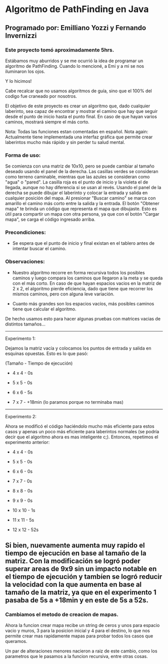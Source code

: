 # Algoritmo de PathFinding en Java

## Programado por: Emilliano Yozzi y Fernando Invernizzi

### Este proyecto tomó aproximadamente 5hrs.

Estábamos muy aburridos y se me ocurrió la idea de programar un algoritmo de PathFinding. Cuando lo mencioné, a Emi y a mi se nos iluminaron los ojos.

Y lo hicimos!

Cabe recalcar que no usamos algoritmos de guía, sino que el 100% del codigo fue craneado por nosotros.

El objetivo de este proyecto es crear un algoritmo que, dado cualquier laberinto, sea capaz de encontrar y mostrar el camino que hay que seguir desde el punto de inicio hasta el punto final. En caso de que hayan varios caminos, mostrará siempre el más corto.

Nota: Todas las funciones estan comentadas en español.
Nota again: Actualmente tiene implementada una interfaz gráfica que permite crear laberintos mucho más rápido y sin perder tu salud mental.
### Forma de uso:
Se comienza con una matriz de 10x10, pero se puede cambiar al tamaño deseado usando el panel de la derecha. 
Las casillas verdes se consideran como terreno caminable, mientras que las azules se consideran como "agua" o "pared". La casilla roja es el punto de inicio y la violeta el de llegada, aunque no hay diferencia si se usan al revés.
Usando el panel de la derecha se puede dibujar el laberinto y colocar la entrada y salida en cualquier posición del mapa.
Al presionar "Buscar camino" se marca con amarillo el camino más corto entre la salida y la entrada.
El botón "Obtener mapa" te brinda un código que representa el mapa que dibujaste. Esto es útil para compartir un mapa con otra persona, ya que con el botón "Cargar mapa", se carga el código ingresado arriba.

### Precondiciones:

- Se espera que el punto de inicio y final existan en el tablero antes de intentar buscar el camino. 
### Observaciones:

- Nuestro algoritmo recorre en forma recursiva todos los posibles caminos y luego compara los caminos que llegaron a la meta y se queda con el más corto. En caso de que hayan espacios vacios en la matriz de 2 x 2, el algoritmo pierde eficiencia, dado que tiene que recorrer los mismos caminos, pero con alguna leve variación. 

- Cuanto más grandes son los espacios vacíos, más posibles caminos tiene que calcular el algoritmo.

De hecho usamos esto para hacer algunas pruebas con matrices vacias de distintos tamaños...

---

Experimento 1:

Dejamos la matriz vacía y colocamos los puntos de entrada y salida en esquinas opuestas. Esto es lo que pasó:

(Tamaño - Tiempo de ejecución)

- 4 x 4 - 0s

- 5 x 5 - 0s

- 6 x 6 - 5s

- 7 x 7 - +18min (lo paramos porque no terminaba mas)

---

Experimento 2:

Ahora se modificó el código haciéndolo mucho más eficiente para estos casos y apenas un poco más eficiente para laberintos normales (se podría decir que el algoritmo ahora es mas inteligente c;). Entonces, repetimos el experimento anterior:

- 4 x 4 - 0s

- 5 x 5 - 0s

- 6 x 6 - 0s

- 7 x 7 - 0s

- 8 x 8 - 0s

- 9 x 9 - 0s

- 10 x 10 - 1s

- 11 x 11 - 5s

- 12 x 12 - 52s

Si bien, nuevamente aumenta muy rapido el tiempo de ejecución en base al tamaño de la matriz. Con la modificación se logró poder superar areas de 9x9 sin un impacto notable en el tiempo de ejecución y tambíen se logró reducir la velocidad con la que aumenta en base al tamaño de la matriz, ya que en el experimento 1 pasaba de 5s a +18min y en este de 5s a 52s.
---
### Cambiamos el metodo de creacion de mapas.

Ahora la funcion crear mapa recibe un string de ceros y unos para espacio vacio y muros, 3 para la posicion inicial y 4 para el destino, lo que nos permite crear mas rapidamente mapas para probar todos los casos que queramos.

Un par de alteraciones menores nacieron a raiz de este cambio, como los parametros que le pasamos a la funcion recursiva, entre otras cosas.
